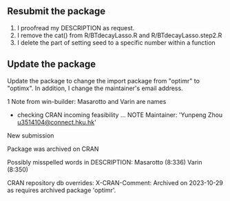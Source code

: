 ## Resubmit the package

1. I proofread my DESCRIPTION as request.
2. I remove the cat() from R/BTdecayLasso.R and R/BTdecayLasso.step2.R
3. I delete the part of setting seed to a specific number within a function


## Update the package
Update the package to change the import package from "optimr" to "optimx". In addition, I change the maintainer's email address. 

1 Note from win-builder: Masarotto and Varin are names

* checking CRAN incoming feasibility ... NOTE
Maintainer: 'Yunpeng Zhou <u3514104@connect.hku.hk>'

New submission

Package was archived on CRAN

Possibly misspelled words in DESCRIPTION:
  Masarotto (8:336)
  Varin (8:350)

CRAN repository db overrides:
  X-CRAN-Comment: Archived on 2023-10-29 as requires archived package
    'optimr'.

